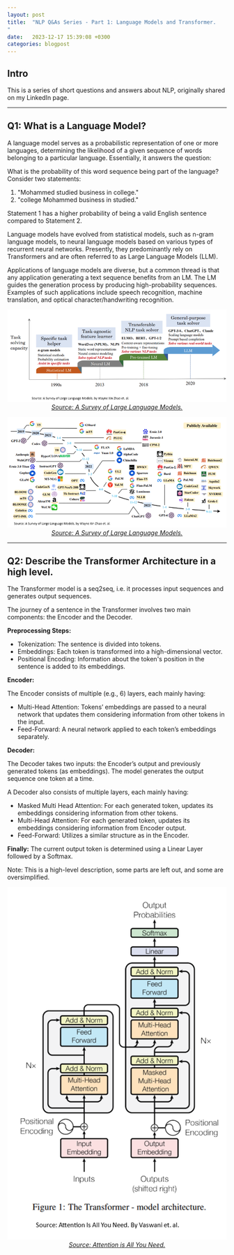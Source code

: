 ```yaml
---
layout: post
title:  "NLP Q&As Series - Part 1: Language Models and Transformer.
"
date:   2023-12-17 15:39:08 +0300
categories: blogpost
---
```

## Intro
This is a series of short questions and answers about NLP, originally shared on my LinkedIn page.

---


## Q1: What is a Language Model?
A language model serves as a probabilistic representation of one or more languages, determining the likelihood of a given sequence of words belonging to a particular language. Essentially, it answers the question: 

What is the probability of this word sequence being part of the language?
Consider two statements:
1. "Mohammed studied business in college."
2. "college Mohammed business in studied."

Statement 1 has a higher probability of being a valid English sentence compared to Statement 2.

Language models have evolved from statistical models, such as n-gram language models, to neural language models based on various types of recurrent neural networks. Presently, they predominantly rely on Transformers and are often referred to as Large Language Models (LLM).

Applications of language models are diverse, but a common thread is that any application generating a text sequence benefits from an LM. The LM guides the generation process by producing high-probability sequences. Examples of such applications include speech recognition, machine translation, and optical character/handwriting recognition.

<p align="center">
  <img alt="LM1" src="/assets/imgs/nlpqa1_1.PNG">
  <br>
    <em><a href="https://arxiv.org/abs/2303.18223">Source: A Survey of Large Language Models.</a></em>
</p>

<p align="center">
  <img alt="LM2" src="/assets/imgs/nlpqa1_2.PNG">
  <br>
    <em><a href="https://arxiv.org/abs/2303.18223">Source: A Survey of Large Language Models.</a></em>
</p>

---

## Q2: Describe the Transformer Architecture in a high level.
The Transformer model is a seq2seq, i.e. it processes input sequences and generates output sequences. 

The journey of a sentence in the Transformer involves two main components: the Encoder and the Decoder.

**Preprocessing Steps:**
 - Tokenization: The sentence is divided into tokens.
 - Embeddings: Each token is transformed into a high-dimensional vector.
 - Positional Encoding: Information about the token's position in the sentence is added to its embeddings.

**Encoder:**

The Encoder consists of multiple (e.g., 6) layers, each mainly having:
 - Multi-Head Attention: Tokens’ embeddings are passed to a neural network that updates them considering information from other tokens in the input.
 - Feed-Forward: A neural network applied to each token’s embeddings separately. 


**Decoder:**

The Decoder takes two inputs: the Encoder’s output and previously generated tokens (as embeddings). The model generates the output sequence one token at a time.

A Decoder also consists of multiple layers, each mainly having:
 - Masked Multi Head Attention: For each generated token, updates its embeddings considering information from other tokens.
 - Multi-Head Attention: For each generated token, updates its embeddings considering information from Encoder output.
- Feed-Forward: Utilizes a similar structure as in the Encoder.


**Finally:** The current output token is determined using a Linear Layer followed by a Softmax.

Note: This is a high-level description, some parts are left out, and some are oversimplified.

<p align="center">
  <img alt="Transformer" src="/assets/imgs/nlpqa2.PNG">
  <br>
    <em><a href="https://arxiv.org/abs/1706.03762">Source: Attention is All You Need.</a></em>
</p>